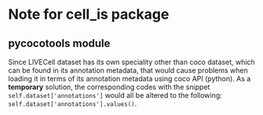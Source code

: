 # Note for cell_is package

## pycocotools module
Since LIVECell dataset has its own speciality other than coco dataset, which can be found in its annotation metadata, 
that would cause problems when loading it in terms of its annotation metadata using coco API (python). As a **temporary**
solution, the corresponding codes with the snippet `self.dataset['annotations']` would all be altered to the following:
`self.dataset['annotations'].values()`.